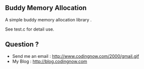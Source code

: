 ## Buddy Memory Allocation

A simple buddy memory allocation library .

See test.c for detail use.

## Question ?

* Send me an email : http://www.codingnow.com/2000/gmail.gif
* My Blog : http://blog.codingnow.com
